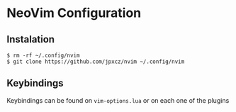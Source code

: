 # NeoVim Configuration

## Instalation
```
$ rm -rf ~/.config/nvim
$ git clone https://github.com/jpxcz/nvim ~/.config/nvim
```

## Keybindings
Keybindings can be found on `vim-options.lua` or on each one of the plugins
